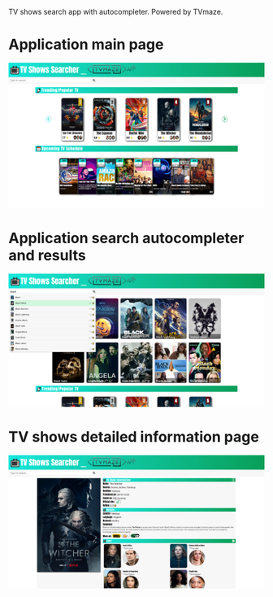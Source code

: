 TV shows search app with autocompleter. Powered by TVmaze.

# Application main page

![](images/showcase/TV-Show-Searcher_Main.png)

# Application search autocompleter and results

![](images/showcase/TV-Show-Searcher_Search.png)

# TV shows detailed information page

![](images/showcase/TV-Show-Searcher_Detail.png)
